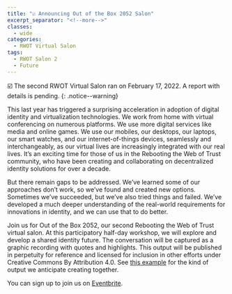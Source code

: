 ```yaml
---
title: "☑️ Announcing Out of the Box 2052 Salon"
excerpt_separator: "<!--more-->"
classes:
  - wide
categories:
  - RWOT Virtual Salon
tags:
  - RWOT Salon 2
  - Future
---
```


☑️ The second RWOT Virtual Salon ran on February 17, 2022. A report with details is pending.
{: .notice--warning}

This last year has triggered a surprising acceleration in adoption of digital identity and virtualization technologies. We work from home with virtual conferencing on numerous platforms. We use more digital services like media and online games. We use our mobiles, our desktops, our laptops, our smart watches, and our internet-of-things devices, seamlessly and interchangeably, as our virtual lives are increasingly integrated with our real lives. It’s an exciting time for those of us in the Rebooting the Web of Trust community, who have been creating and collaborating on decentralized identity solutions for over a decade.

But there remain gaps to be addressed. We’ve learned some of our approaches don’t work, so we’ve found and created new options. Sometimes we’ve succeeded, but we’ve also tried things and failed. We’ve developed a much deeper understanding of the real-world requirements for innovations in identity, and we can use that to do better.

<!--more-->

Join us for Out of the Box 2052, our second Rebooting the Web of Trust virtual salon. At this participatory half-day workshop, we will explore and develop a shared identity future. The conversation will be captured as a graphic recording with quotes and highlights. This output will be published in perpetuity for reference and licensed for inclusion in other efforts under Creative Commons By Attribution 4.0. See [this example](https://www.weboftrust.info/salons/rwot-salon-1.html) for the kind of output we anticipate creating together.

You can sign up to join us on [Eventbrite](https://www.eventbrite.com/e/out-of-the-box-2052-tickets-231958081867).
